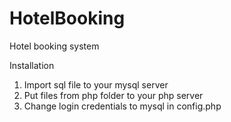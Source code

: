# HotelBooking
Hotel booking system

Installation

1. Import sql file to your mysql server
2. Put files from php folder to your php server
3. Change login credentials to mysql in config.php
